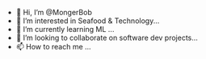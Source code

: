 - 👋 Hi, I’m @MongerBob
- 👀 I’m interested in Seafood & Technology...
- 🌱 I’m currently learning ML ...
- 💞️ I’m looking to collaborate on software dev projects...
- 📫 How to reach me ...

<!---
MongerBob/MongerBob is a ✨ special ✨ repository because its `README.md` (this file) appears on your GitHub profile.
You can click the Preview link to take a look at your changes.
--->
